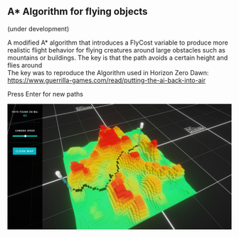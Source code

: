 ## A* Algorithm for flying objects 
(under development) 

A modified A* algorithm that introduces a FlyCost variable to produce more realistic flight behavior for flying creatures around large obstacles such as mountains or buildings. The key is that the path avoids a certain height and flies around  
The key was to reproduce the Algorithm used in Horizon Zero Dawn: https://www.guerrilla-games.com/read/putting-the-ai-back-into-air

Press Enter for new paths

![Example](https://github.com/maybebool/AStarHeightmapGrid/blob/main/Recordings/Image%20Sequence_003_0005.jpg)
